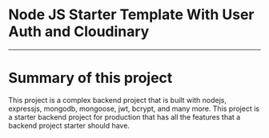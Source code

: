 # Node JS Starter Template With User Auth and Cloudinary

---
# Summary of this project

This project is a complex backend project that is built with nodejs, expressjs, mongodb, mongoose, jwt, bcrypt, and many more. This project is a starter backend project for production that has all the features that a backend project starter should have.